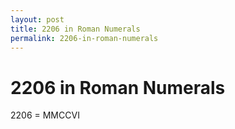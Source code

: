 ```yaml
---
layout: post
title: 2206 in Roman Numerals
permalink: 2206-in-roman-numerals
---
```


# 2206 in Roman Numerals

2206 = MMCCVI
